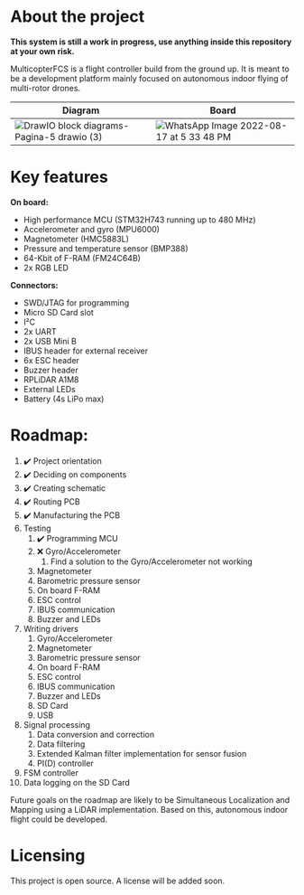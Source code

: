 # About the project

**This system is still a work in progress, use anything inside this repository at your own risk.**

MulticopterFCS is a flight controller build from the ground up. It is meant to be a development platform mainly focused on autonomous indoor flying of multi-rotor drones. 

|Diagram|Board|
|---|---|
|![DrawIO block diagrams-Pagina-5 drawio (3)](https://user-images.githubusercontent.com/99826862/185192702-edf96999-37d7-4a41-971a-ddd6ecabeabc.png)|![WhatsApp Image 2022-08-17 at 5 33 48 PM](https://user-images.githubusercontent.com/99826862/185181215-c10b3f6e-3cc6-4cf2-8778-ef5579de345e.jpeg)|

# Key features

**On board:**
* High performance MCU (STM32H743 running up to 480 MHz)
* Accelerometer and gyro (MPU6000)
* Magnetometer (HMC5883L)
* Pressure and temperature sensor (BMP388)
* 64-Kbit of F-RAM (FM24C64B)
* 2x RGB LED

**Connectors:**
* SWD/JTAG for programming
* Micro SD Card slot
* I²C
* 2x UART
* 2x USB Mini B 
* IBUS header for external receiver
* 6x ESC header
* Buzzer header
* RPLiDAR A1M8
* External LEDs
* Battery (4s LiPo max)

# Roadmap:

1. ✔️ Project orientation
2. ✔️ Deciding on components
3. ✔️ Creating schematic
4. ✔️ Routing PCB
5. ✔️ Manufacturing the PCB
6.  Testing
	1. ✔️ Programming MCU
	2. ❌ Gyro/Accelerometer
		1.  Find a solution to the Gyro/Accelerometer not working
	3. Magnetometer
	4. Barometric pressure sensor
	5. On board F-RAM
	6. ESC control
	7. IBUS communication
	8. Buzzer and LEDs
7. Writing drivers
	1. Gyro/Accelerometer
	2. Magnetometer
	3. Barometric pressure sensor
	4. On board F-RAM
	5. ESC control
	6. IBUS communication
	7. Buzzer and LEDs
	8. SD Card
	9. USB
8. Signal processing
	1. Data conversion and correction
	2. Data filtering
	3. Extended Kalman filter implementation for sensor fusion
	4. PI(D) controller
9. FSM controller 
10. Data logging on the SD Card

Future goals on the roadmap are likely to be Simultaneous Localization and Mapping using a LiDAR implementation. Based on this, autonomous indoor flight could be developed.

# Licensing

This project is open source. A license will be added soon.
